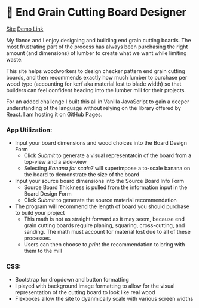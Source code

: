 # 🔪 End Grain Cutting Board Designer

[Site](https://alliesoldau.github.io/End-Grain-Cutting-Board-Designer/) [Demo Link](https://youtu.be/NotJvmUfZRI)

My fiance and I enjoy designing and building end grain cutting boards. The most frustrating part of the process has always been purchasing the right amount (and dimensions) of lumber to create what we want while limiting waste.

This site helps woodworkers to design checker pattern end grain cutting boards, and then recommends exactly how much lumber to purchase per wood type (accounting for kerf aka material lost to blade width) so that builders can feel confident heading into the lumber mill for their projects.

For an added challenge I built this all in Vanilla JavaScript to gain a deeper understanding of the language without relying on the library offered by React. I am hosting it on GitHub Pages.

### App Utilization: ###
* Input your board dimensions and wood choices into the Board Design Form
  * Click _Submit_ to generate a visual representatoin of the board from a top-view and a side-view
  * Selecting _Banana for scale?_ will superimpose a to-scale banana on the board to demonstrate the size of the board
* Input your source board dimensions into the Source Board Info Form
  * Source Board Thickness is pulled from the information input in the Board Design Form
  * Click _Submit_ to generate the source material recommendation
* The program will recommend the length of board you should purchase to build your project
  * This math is not as straight forward as it may seem, because end grain cutting boards require planing, squaring, cross-cutting, and sanding. The math must account for material lost due to all of these processes.
  * Users can then choose to _print_ the recommendation to bring with them to the mill

### CSS: ###
* Bootstrap for dropdown and button formatting
* I played with background image formatting to allow for the visual representation of the cutting board to look like real wood
* Flexboxes allow the site to dyanmically scale with various screen widths
